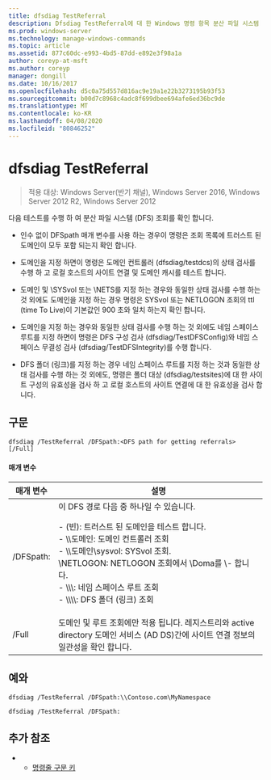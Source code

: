 ```yaml
---
title: dfsdiag TestReferral
description: Dfsdiag TestReferral에 대 한 Windows 명령 항목 분산 파일 시스템 (DFS) 조회를 확인 합니다.
ms.prod: windows-server
ms.technology: manage-windows-commands
ms.topic: article
ms.assetid: 877c60dc-e993-4bd5-87dd-e892e3f98a1a
author: coreyp-at-msft
ms.author: coreyp
manager: dongill
ms.date: 10/16/2017
ms.openlocfilehash: d5c0a75d557d816ac9e19a1e22b3273195b93f53
ms.sourcegitcommit: b00d7c8968c4adc8f699dbee694afe6ed36bc9de
ms.translationtype: MT
ms.contentlocale: ko-KR
ms.lasthandoff: 04/08/2020
ms.locfileid: "80846252"
---
```

# <a name="dfsdiag-testreferral"></a>dfsdiag TestReferral

>적용 대상: Windows Server(반기 채널), Windows Server 2016, Windows Server 2012 R2, Windows Server 2012

다음 테스트를 수행 하 여 분산 파일 시스템 (DFS) 조회를 확인 합니다.

- 인수 없이 DFSpath 매개 변수를 사용 하는 경우이 명령은 조회 목록에 트러스트 된 도메인이 모두 포함 되는지 확인 합니다.

- 도메인을 지정 하면이 명령은 도메인 컨트롤러 (dfsdiag/testdcs)의 상태 검사를 수행 하 고 로컬 호스트의 사이트 연결 및 도메인 캐시를 테스트 합니다.

- 도메인 및 \SYSvol 또는 \NETS를 지정 하는 경우와 동일한 상태 검사를 수행 하는 것 외에도 도메인을 지정 하는 경우 명령은 SYSvol 또는 NETLOGON 조회의 ttl (time To Live)이 기본값인 900 초와 일치 하는지 확인 합니다.

- 도메인을 지정 하는 경우와 동일한 상태 검사를 수행 하는 것 외에도 네임 스페이스 루트를 지정 하면이 명령은 DFS 구성 검사 (dfsdiag/TestDFSConfig)와 네임 스페이스 무결성 검사 (dfsdiag/TestDFSIntegrity)를 수행 합니다.

- DFS 폴더 (링크)를 지정 하는 경우 네임 스페이스 루트를 지정 하는 것과 동일한 상태 검사를 수행 하는 것 외에도, 명령은 폴더 대상 (dfsdiag/testsites)에 대 한 사이트 구성의 유효성을 검사 하 고 로컬 호스트의 사이트 연결에 대 한 유효성을 검사 합니다.

## <a name="syntax"></a>구문

```
dfsdiag /TestReferral /DFSpath:<DFS path for getting referrals> [/Full]
```

#### <a name="parameters"></a>매개 변수

|매개 변수|설명|
|-------|--------|
| /DFSpath:<path for getting referrals>|이 DFS 경로 다음 중 하나일 수 있습니다.<p>-   \(빈\): 트러스트 된 도메인을 테스트 합니다.<br />-   \\\\도메인: 도메인 컨트롤러 조회<br />-   \\\\도메인\\sysvol: SYSvol 조회.<br />\\NETLOGON: NETLOGON 조회에서 \\Doma를 \\-   합니다.<br />-   \\\\<Domain or server>\\<Namespace Root>: 네임 스페이스 루트 조회<br />-   \\\\<Domain or server>\\<Namespace root>\\<DFS folder>: DFS 폴더 \(링크\) 조회|
|/Full|도메인 및 루트 조회에만 적용 됩니다. 레지스트리와 active directory 도메인 서비스 \(AD DS\)간에 사이트 연결 정보의 일관성을 확인 합니다.|

## <a name="examples"></a><a name=BKMK_Examples></a>예와

```
dfsdiag /TestReferral /DFSpath:\\Contoso.com\MyNamespace
```

```
dfsdiag /TestReferral /DFSpath:
```

## <a name="additional-references"></a>추가 참조

-   - [명령줄 구문 키](command-line-syntax-key.md)


